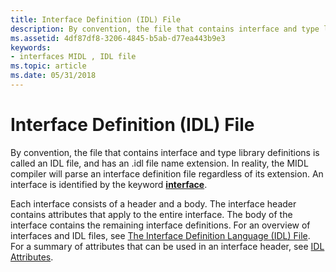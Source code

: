 ```yaml
---
title: Interface Definition (IDL) File
description: By convention, the file that contains interface and type library definitions is called an IDL file, and has an .idl file name extension.
ms.assetid: 4df87df8-3206-4845-b5ab-d77ea443b9e3
keywords:
- interfaces MIDL , IDL file
ms.topic: article
ms.date: 05/31/2018
---
```


# Interface Definition (IDL) File

By convention, the file that contains interface and type library definitions is called an IDL file, and has an .idl file name extension. In reality, the MIDL compiler will parse an interface definition file regardless of its extension. An interface is identified by the keyword [**interface**](interface.md).

Each interface consists of a header and a body. The interface header contains attributes that apply to the entire interface. The body of the interface contains the remaining interface definitions. For an overview of interfaces and IDL files, see [The Interface Definition Language (IDL) File](https://msdn.microsoft.com/library/windows/desktop/aa378712). For a summary of attributes that can be used in an interface header, see [IDL Attributes](idl-attributes.md).

 

 




